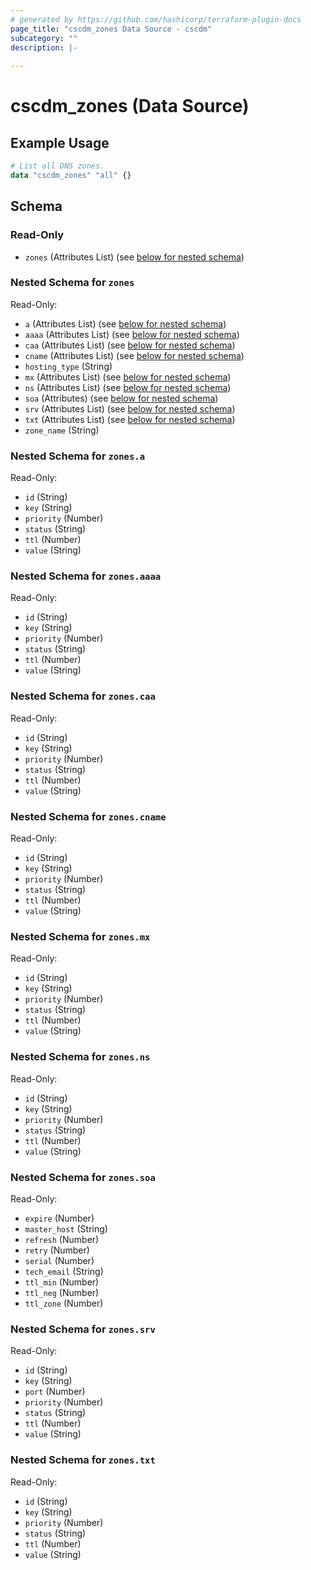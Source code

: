 ```yaml
---
# generated by https://github.com/hashicorp/terraform-plugin-docs
page_title: "cscdm_zones Data Source - cscdm"
subcategory: ""
description: |-
  
---
```


# cscdm_zones (Data Source)



## Example Usage

```terraform
# List all DNS zones.
data "cscdm_zones" "all" {}
```

<!-- schema generated by tfplugindocs -->
## Schema

### Read-Only

- `zones` (Attributes List) (see [below for nested schema](#nestedatt--zones))

<a id="nestedatt--zones"></a>
### Nested Schema for `zones`

Read-Only:

- `a` (Attributes List) (see [below for nested schema](#nestedatt--zones--a))
- `aaaa` (Attributes List) (see [below for nested schema](#nestedatt--zones--aaaa))
- `caa` (Attributes List) (see [below for nested schema](#nestedatt--zones--caa))
- `cname` (Attributes List) (see [below for nested schema](#nestedatt--zones--cname))
- `hosting_type` (String)
- `mx` (Attributes List) (see [below for nested schema](#nestedatt--zones--mx))
- `ns` (Attributes List) (see [below for nested schema](#nestedatt--zones--ns))
- `soa` (Attributes) (see [below for nested schema](#nestedatt--zones--soa))
- `srv` (Attributes List) (see [below for nested schema](#nestedatt--zones--srv))
- `txt` (Attributes List) (see [below for nested schema](#nestedatt--zones--txt))
- `zone_name` (String)

<a id="nestedatt--zones--a"></a>
### Nested Schema for `zones.a`

Read-Only:

- `id` (String)
- `key` (String)
- `priority` (Number)
- `status` (String)
- `ttl` (Number)
- `value` (String)


<a id="nestedatt--zones--aaaa"></a>
### Nested Schema for `zones.aaaa`

Read-Only:

- `id` (String)
- `key` (String)
- `priority` (Number)
- `status` (String)
- `ttl` (Number)
- `value` (String)


<a id="nestedatt--zones--caa"></a>
### Nested Schema for `zones.caa`

Read-Only:

- `id` (String)
- `key` (String)
- `priority` (Number)
- `status` (String)
- `ttl` (Number)
- `value` (String)


<a id="nestedatt--zones--cname"></a>
### Nested Schema for `zones.cname`

Read-Only:

- `id` (String)
- `key` (String)
- `priority` (Number)
- `status` (String)
- `ttl` (Number)
- `value` (String)


<a id="nestedatt--zones--mx"></a>
### Nested Schema for `zones.mx`

Read-Only:

- `id` (String)
- `key` (String)
- `priority` (Number)
- `status` (String)
- `ttl` (Number)
- `value` (String)


<a id="nestedatt--zones--ns"></a>
### Nested Schema for `zones.ns`

Read-Only:

- `id` (String)
- `key` (String)
- `priority` (Number)
- `status` (String)
- `ttl` (Number)
- `value` (String)


<a id="nestedatt--zones--soa"></a>
### Nested Schema for `zones.soa`

Read-Only:

- `expire` (Number)
- `master_host` (String)
- `refresh` (Number)
- `retry` (Number)
- `serial` (Number)
- `tech_email` (String)
- `ttl_min` (Number)
- `ttl_neg` (Number)
- `ttl_zone` (Number)


<a id="nestedatt--zones--srv"></a>
### Nested Schema for `zones.srv`

Read-Only:

- `id` (String)
- `key` (String)
- `port` (Number)
- `priority` (Number)
- `status` (String)
- `ttl` (Number)
- `value` (String)


<a id="nestedatt--zones--txt"></a>
### Nested Schema for `zones.txt`

Read-Only:

- `id` (String)
- `key` (String)
- `priority` (Number)
- `status` (String)
- `ttl` (Number)
- `value` (String)

